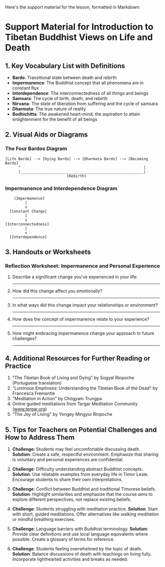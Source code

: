 Here's the support material for the lesson, formatted in Markdown:

# Support Material for Introduction to Tibetan Buddhist Views on Life and Death

## 1. Key Vocabulary List with Definitions

- **Bardo**: Transitional state between death and rebirth
- **Impermanence**: The Buddhist concept that all phenomena are in constant flux
- **Interdependence**: The interconnectedness of all things and beings
- **Samsara**: The cycle of birth, death, and rebirth
- **Nirvana**: The state of liberation from suffering and the cycle of samsara
- **Dharmata**: The true nature of reality
- **Bodhichitta**: The awakened heart-mind; the aspiration to attain enlightenment for the benefit of all beings

## 2. Visual Aids or Diagrams

### The Four Bardos Diagram
```
[Life Bardo] --> [Dying Bardo] --> [Dharmata Bardo] --> [Becoming Bardo]
      ^                                                        |
      |________________________________________________________|
                            (Rebirth)
```

### Impermanence and Interdependence Diagram
```
    [Impermanence]
         |
         v
  [Constant Change]
         |
         v
[Interconnectedness]
         |
         v
  [Interdependence]
```

## 3. Handouts or Worksheets

### Reflection Worksheet: Impermanence and Personal Experience

1. Describe a significant change you've experienced in your life:
   _______________________________________________________

2. How did this change affect you emotionally?
   _______________________________________________________

3. In what ways did this change impact your relationships or environment?
   _______________________________________________________

4. How does the concept of impermanence relate to your experience?
   _______________________________________________________

5. How might embracing impermanence change your approach to future challenges?
   _______________________________________________________

## 4. Additional Resources for Further Reading or Practice

1. "The Tibetan Book of Living and Dying" by Sogyal Rinpoche (Portuguese translation)
2. "Luminous Emptiness: Understanding the Tibetan Book of the Dead" by Francesca Fremantle
3. "Meditation in Action" by Chögyam Trungpa
4. Online guided meditations from Tergar Meditation Community (www.tergar.org)
5. "The Joy of Living" by Yongey Mingyur Rinpoche

## 5. Tips for Teachers on Potential Challenges and How to Address Them

1. **Challenge**: Students may feel uncomfortable discussing death.
   **Solution**: Create a safe, respectful environment. Emphasize that sharing is voluntary and personal experiences are confidential.

2. **Challenge**: Difficulty understanding abstract Buddhist concepts.
   **Solution**: Use relatable examples from everyday life in Timor Leste. Encourage students to share their own interpretations.

3. **Challenge**: Conflict between Buddhist and traditional Timorese beliefs.
   **Solution**: Highlight similarities and emphasize that the course aims to explore different perspectives, not replace existing beliefs.

4. **Challenge**: Students struggling with meditation practice.
   **Solution**: Start with short, guided meditations. Offer alternatives like walking meditation or mindful breathing exercises.

5. **Challenge**: Language barriers with Buddhist terminology.
   **Solution**: Provide clear definitions and use local language equivalents where possible. Create a glossary of terms for reference.

6. **Challenge**: Students feeling overwhelmed by the topic of death.
   **Solution**: Balance discussions of death with teachings on living fully. Incorporate lighthearted activities and breaks as needed.
